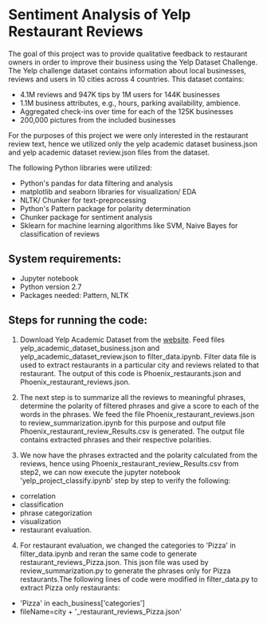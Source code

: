 # Sentiment Analysis of Yelp Restaurant Reviews 

The goal of this project was to provide qualitative feedback to restaurant owners in order to improve their business using the Yelp Dataset Challenge. The Yelp challenge dataset contains information about local businesses, reviews and users in 10 cities across 4 countries. This dataset contains:

* 4.1M reviews and 947K tips by 1M users for 144K businesses
* 1.1M business attributes, e.g., hours, parking availability, ambience.
* Aggregated check-ins over time for each of the 125K businesses
* 200,000 pictures from the included businesses

For the purposes of this project we were only interested in the restaurant review text, hence we utilized only the yelp academic dataset business.json and yelp academic dataset review.json files from the dataset. 

The following Python libraries were utilized:

* Python's pandas for data filtering and analysis
* matplotlib and seaborn libraries for visualization/ EDA
* NLTK/ Chunker for text-preprocessing 
* Python's Pattern package for polarity determination
* Chunker package for sentiment analysis
* Sklearn for machine learning algorithms like SVM, Naive Bayes for classification of reviews

## System requirements:
 - Jupyter notebook
 - Python version 2.7
 - Packages needed: Pattern, NLTK

## Steps for running the code:
1) Download Yelp Academic Dataset from the [website](https://www.yelp.com/dataset/download). Feed files yelp_academic_dataset_business.json and yelp_academic_dataset_review.json to filter_data.ipynb. Filter data file is used to extract restaurants in a particular city and reviews related to that restaurant. The output of this code is Phoenix_restaurants.json and Phoenix_restaurant_reviews.json.

2) The next step is to summarize all the reviews to meaningful phrases, determine the polarity of filtered phrases and give a score to each of the words in the phrases. We feed the file Phoenix_restaurant_reviews.json to review_summarization.ipynb for this purpose and output file Phoenix_restaurant_review_Results.csv is generated. The output file contains extracted phrases and their respective polarities.

3) We now have the phrases extracted and the polarity calculated from the reviews, hence using Phoenix_restaurant_review_Results.csv from step2, we can now execute the jupyter notebook 'yelp_project_classify.ipynb' step by step to verify the following:
- correlation
- classification
- phrase categorization
- visualization
- restaurant evaluation. 

4) For restaurant evaluation, we changed the categories to 'Pizza' in filter_data.ipynb and reran the same code to generate restaurant_reviews_Pizza.json. This json file was used by review_summarization.py to generate the phrases only for Pizza restaurants.The following lines of code were modified in filter_data.py to extract Pizza only restaurants:

* 'Pizza' in each_business['categories']
* fileName=city + '_restaurant_reviews_Pizza.json'
